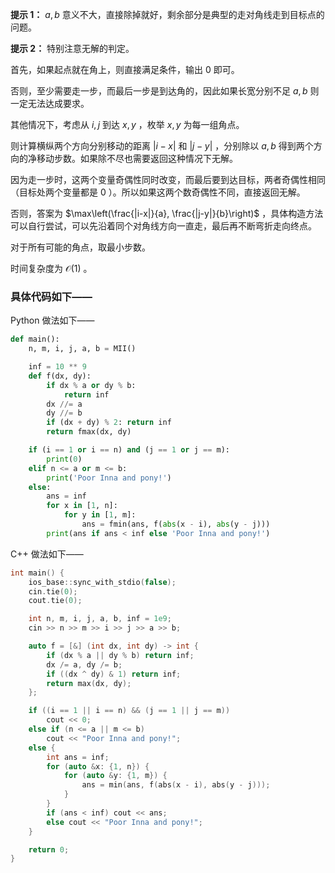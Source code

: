 **提示 1：** $a,b$ 意义不大，直接除掉就好，剩余部分是典型的走对角线走到目标点的问题。

**提示 2：** 特别注意无解的判定。

首先，如果起点就在角上，则直接满足条件，输出 $0$ 即可。

否则，至少需要走一步，而最后一步是到达角的，因此如果长宽分别不足 $a,b$ 则一定无法达成要求。

其他情况下，考虑从 $i,j$ 到达 $x,y$ ，枚举 $x,y$ 为每一组角点。

则计算横纵两个方向分别移动的距离 $|i-x|$ 和 $|j-y|$ ，分别除以 $a,b$ 得到两个方向的净移动步数。如果除不尽也需要返回这种情况下无解。

因为走一步时，这两个变量奇偶性同时改变，而最后要到达目标，两者奇偶性相同（目标处两个变量都是 $0$ ）。所以如果这两个数奇偶性不同，直接返回无解。

否则，答案为 $\max\left(\frac{|i-x|}{a}, \frac{|j-y|}{b}\right)$ ，具体构造方法可以自行尝试，可以先沿着同个对角线方向一直走，最后再不断弯折走向终点。

对于所有可能的角点，取最小步数。

时间复杂度为 $\mathcal{O}(1)$ 。

### 具体代码如下——

Python 做法如下——

```Python []
def main():
    n, m, i, j, a, b = MII()

    inf = 10 ** 9
    def f(dx, dy):
        if dx % a or dy % b:
            return inf
        dx //= a
        dy //= b
        if (dx + dy) % 2: return inf
        return fmax(dx, dy)

    if (i == 1 or i == n) and (j == 1 or j == m):
        print(0)
    elif n <= a or m <= b:
        print('Poor Inna and pony!')
    else:
        ans = inf
        for x in [1, n]:
            for y in [1, m]:
                ans = fmin(ans, f(abs(x - i), abs(y - j)))
        print(ans if ans < inf else 'Poor Inna and pony!')
```

C++ 做法如下——

```cpp []
int main() {
    ios_base::sync_with_stdio(false);
    cin.tie(0);
    cout.tie(0);

    int n, m, i, j, a, b, inf = 1e9;
    cin >> n >> m >> i >> j >> a >> b;

    auto f = [&] (int dx, int dy) -> int {
        if (dx % a || dy % b) return inf;
        dx /= a, dy /= b;
        if ((dx ^ dy) & 1) return inf;
        return max(dx, dy);
    };

    if ((i == 1 || i == n) && (j == 1 || j == m))
        cout << 0;
    else if (n <= a || m <= b)
        cout << "Poor Inna and pony!";
    else {
        int ans = inf;
        for (auto &x: {1, n}) {
            for (auto &y: {1, m}) {
                ans = min(ans, f(abs(x - i), abs(y - j)));
            }
        }
        if (ans < inf) cout << ans;
        else cout << "Poor Inna and pony!";
    }

    return 0;
}
```
